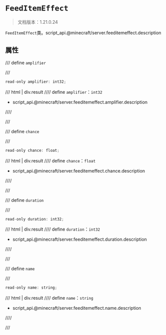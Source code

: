 # `FeedItemEffect`

> 文档版本：1.21.0.24

`FeedItemEffect`类。script_api.@minecraft/server.feeditemeffect.description

## 属性

/// define
`amplifier`


///

```js
read-only amplifier: int32;
```

/// html | div.result
//// define
`amplifier`：`int32`

- script_api.@minecraft/server.feeditemeffect.amplifier.description


////

///


/// define
`chance`


///

```js
read-only chance: float;
```

/// html | div.result
//// define
`chance`：`float`

- script_api.@minecraft/server.feeditemeffect.chance.description


////

///


/// define
`duration`


///

```js
read-only duration: int32;
```

/// html | div.result
//// define
`duration`：`int32`

- script_api.@minecraft/server.feeditemeffect.duration.description


////

///


/// define
`name`


///

```js
read-only name: string;
```

/// html | div.result
//// define
`name`：`string`

- script_api.@minecraft/server.feeditemeffect.name.description


////

///

